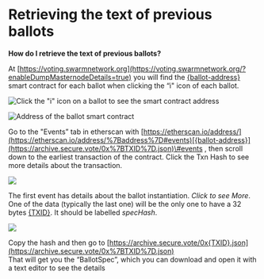 # Retrieving the text of previous ballots

**How do I retrieve the text of previous ballots?**

At [https://voting.swarmnetwork.org](https://voting.swarmnetwork.org/?enableDumpMasternodeDetails=true) you will find the [{ballot-address}](https://archive.secure.vote/0x%7BTXID%7D.json) smart contract for each ballot when clicking the “i" icon of each ballot.

![Click the &quot;i&quot; icon on a ballot to see the smart contract address](https://github.com/swarmfund/swarm-network-www/tree/a0e3fa7f0725b42dcc332cae9045b791c0403722/Network-Governance/.gitbook/assets/image%20%281%29.png)

![Address of the ballot smart contract ](https://github.com/swarmfund/swarm-network-www/tree/a0e3fa7f0725b42dcc332cae9045b791c0403722/Network-Governance/.gitbook/assets/image%20%285%29.png)

Go to the "Events” tab in etherscan with [https://etherscan.io/address/](https://etherscan.io/address/%7Baddress%7D#events)[{ballot-address}](https://archive.secure.vote/0x%7BTXID%7D.json)\#events , then scroll down to the earliest transaction of the contract. Click the Txn Hash to see more details about the transaction.

![](https://github.com/swarmfund/swarm-network-www/tree/a0e3fa7f0725b42dcc332cae9045b791c0403722/Network-Governance/.gitbook/assets/image%20%283%29.png)

The first event has details about the ballot instantiation. _Click to see More_. One of the data \(typically the last one\) will be the only one to have a 32 bytes [{TXID}](https://archive.secure.vote/0x%7BTXID%7D.json). It should be labelled _specHash_.

![](https://github.com/swarmfund/swarm-network-www/tree/a0e3fa7f0725b42dcc332cae9045b791c0403722/Network-Governance/.gitbook/assets/image%20%286%29.png)

Copy the hash and then go to [https://archive.secure.vote/0x{TXID}.json](https://archive.secure.vote/0x%7BTXID%7D.json)  
That will get you the “BallotSpec”, which you can download and open it with a text editor to see the details

